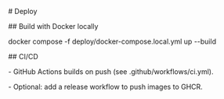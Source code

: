 \# Deploy

\## Build with Docker locally

docker compose -f deploy/docker-compose.local.yml up --build

\## CI/CD

\- GitHub Actions builds on push (see .github/workflows/ci.yml).

\- Optional: add a release workflow to push images to GHCR.



